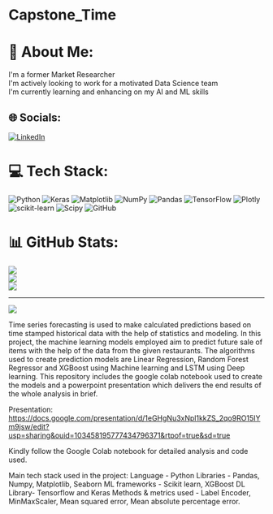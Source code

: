 # Capstone_Time
# 💫 About Me:
I'm a former Market Researcher<br>I'm actively looking to work for a motivated Data Science team<br>I'm currently learning and enhancing on my AI and ML skills 


## 🌐 Socials:
[![LinkedIn](https://img.shields.io/badge/LinkedIn-%230077B5.svg?logo=linkedin&logoColor=white)](https://linkedin.com/in/www.linkedin.com/in/sonali-kohli-ds) 

# 💻 Tech Stack:
![Python](https://img.shields.io/badge/python-3670A0?style=for-the-badge&logo=python&logoColor=ffdd54) ![Keras](https://img.shields.io/badge/Keras-%23D00000.svg?style=for-the-badge&logo=Keras&logoColor=white) ![Matplotlib](https://img.shields.io/badge/Matplotlib-%23ffffff.svg?style=for-the-badge&logo=Matplotlib&logoColor=black) ![NumPy](https://img.shields.io/badge/numpy-%23013243.svg?style=for-the-badge&logo=numpy&logoColor=white) ![Pandas](https://img.shields.io/badge/pandas-%23150458.svg?style=for-the-badge&logo=pandas&logoColor=white) ![TensorFlow](https://img.shields.io/badge/TensorFlow-%23FF6F00.svg?style=for-the-badge&logo=TensorFlow&logoColor=white) ![Plotly](https://img.shields.io/badge/Plotly-%233F4F75.svg?style=for-the-badge&logo=plotly&logoColor=white) ![scikit-learn](https://img.shields.io/badge/scikit--learn-%23F7931E.svg?style=for-the-badge&logo=scikit-learn&logoColor=white) ![Scipy](https://img.shields.io/badge/SciPy-%230C55A5.svg?style=for-the-badge&logo=scipy&logoColor=%white) ![GitHub](https://img.shields.io/badge/github-%23121011.svg?style=for-the-badge&logo=github&logoColor=white)
# 📊 GitHub Stats:
![](https://github-readme-stats.vercel.app/api?username=Sonali-Kohli&theme=dark&hide_border=false&include_all_commits=false&count_private=false)<br/>
![](https://github-readme-streak-stats.herokuapp.com/?user=Sonali-Kohli&theme=dark&hide_border=false)<br/>
![](https://github-readme-stats.vercel.app/api/top-langs/?username=Sonali-Kohli&theme=dark&hide_border=false&include_all_commits=false&count_private=false&layout=compact)

---
[![](https://visitcount.itsvg.in/api?id=Sonali-Kohli&icon=0&color=0)](https://visitcount.itsvg.in)

<!-- Proudly created with GPRM ( https://gprm.itsvg.in ) -->

Time series forecasting is used to make calculated predictions based on time stamped historical data with the help of statistics and modeling. In this project, the machine learning models employed aim to predict future sale of items with the help of the data from the given restaurants. 
The algorithms used to create prediction models are Linear Regression, Random Forest Regressor and XGBoost using Machine learning and LSTM using Deep learning.
This repository includes the google colab notebook used to create the models and a powerpoint presentation which delivers the end results of the whole analysis in brief.

Presentation: https://docs.google.com/presentation/d/1eGHgNu3xNpl1kkZS_2qo9RO15IYm9jsw/edit?usp=sharing&ouid=103458195777434796371&rtpof=true&sd=true

Kindly follow the Google Colab notebook for detailed analysis and code used.

Main tech stack used in the project:
Language - Python 
Libraries - Pandas, Numpy, Matplotlib, Seaborn 
ML frameworks - Scikit learn, XGBoost 
DL Library- Tensorflow and Keras
Methods & metrics used - Label Encoder, MinMaxScaler, Mean squared error, Mean absolute percentage error.  
